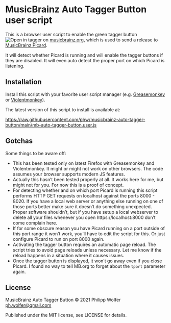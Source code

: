 # MusicBrainz Auto Tagger Button user script

This is a browser user script to enable the green tagger button ![Open in tagger](https://staticbrainz.org/MB/mblookup-tagger-b8fe559.png)
on [musicbrainz.org](https://musicbrainz.org), which is used to send a release to [MusicBrainz Picard](https://picard.musicbrainz.org).

It will detect whether Picard is running and will enable the tagger buttons if they are disabled. It
will even auto detect the proper port on which Picard is listening.


## Installation

Install this script with your favorite user script manager (e.g. [Greasemonkey](https://www.greasespot.net/)
or [Violentmonkey](https://violentmonkey.github.io/)).

The latest version of this script to install is available at:

https://raw.githubusercontent.com/phw/musicbrainz-auto-tagger-button/main/mb-auto-tagger-button.user.js


## Gotchas

Some things to be aware off:

- This has been tested only on latest Firefox with Greasemonkey and Violentmonkey. It might or might
  not work on other browsers. The code assumes your browser supports modern JS features.
- Actually this hasn’t been tested properly at all. It works here for me, but might not for you. For
  now this is a proof of concept.
- For detecting whether and on which port Picard is running this script performs HTTP GET requests
  on localhost against the ports 8000 - 8020. If you have a local web server or anything else
  running on one of those ports better make sure it doesn’t do something unexpected. Proper software
  shouldn’t, but if you have setup a local webserver to delete all your files whenever you open
  https://localhost:8000 don’t come complain here.
- If for some obscure reason you have Picard running on a port outside of this port range it won’t
  work, you’ll have to edit the script for this. Or just configure Picard to run on port 8000 again.
- Activating the tagger button requires an automatic page reload. The script tries to avoid page
  reloads unless necessary. Let me know if the reload happens in a situation where it causes issues.
- Once the tagger button is displayed, it won’t go away even if you close Picard. I found no way to
  tell MB.org to forget about the `tport` parameter again.


## License

MusicBrainz Auto Tagger Button © 2021 Philipp Wolfer <ph.wolfer@gmail.com>

Published under the MIT license, see LICENSE for details.